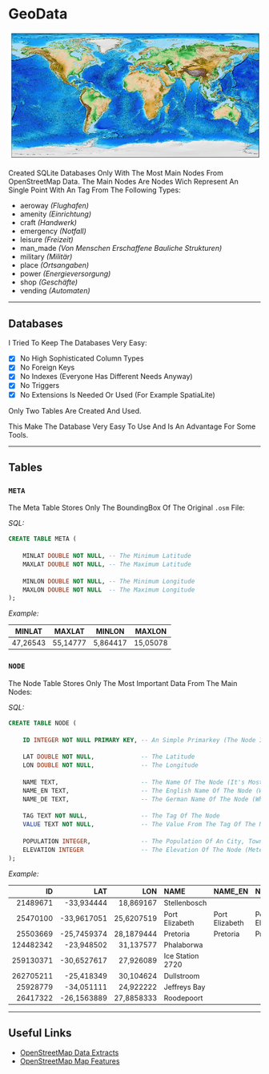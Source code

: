 # GeoData

![World Top](./Images/worldtopo.png)

Created SQLite Databases Only With The Most Main Nodes From OpenStreetMap Data.
The Main Nodes Are Nodes Wich Represent An Single Point With An Tag From The Following Types:

- aeroway *(Flughafen)*
- amenity *(Einrichtung)*
- craft *(Handwerk)*
- emergency *(Notfall)*
- leisure *(Freizeit)*
- man_made *(Von Menschen Erschaffene Bauliche Strukturen)*
- military *(Milit&auml;r)*
- place *(Ortsangaben)*
- power *(Energieversorgung)*
- shop *(Gesch&auml;fte)*
- vending *(Automaten)*

---

## Databases

I Tried To Keep The Databases Very Easy:

- [X] No High Sophisticated Column Types
- [X] No Foreign Keys
- [X] No Indexes (Everyone Has Different Needs Anyway)
- [X] No Triggers
- [X] No Extensions Is Needed Or Used (For Example SpatiaLite)

Only Two Tables Are Created And Used. 

This Make The Database Very Easy To Use And Is An Advantage For Some Tools.

---

## Tables

### `META`

The Meta Table Stores Only The BoundingBox Of The Original `.osm` File:

*SQL:*

```sql
CREATE TABLE META (

    MINLAT DOUBLE NOT NULL, -- The Minimum Latitude
    MAXLAT DOUBLE NOT NULL, -- The Maximum Latitude

    MINLON DOUBLE NOT NULL, -- The Minimum Longitude
    MAXLON DOUBLE NOT NULL  -- The Maximum Longitude
);
```

*Example:*

|MINLAT|MAXLAT|MINLON|MAXLON|
|:----:|:----:|:----:|:----:|
|47,26543|55,14777|5,864417|15,05078|


### `NODE`

The Node Table Stores Only The Most Important Data From The Main Nodes:

*SQL:*

```sql
CREATE TABLE NODE (

    ID INTEGER NOT NULL PRIMARY KEY, -- An Simple Primarkey (The Node Id From OSM)

    LAT DOUBLE NOT NULL,             -- The Latitude
    LON DOUBLE NOT NULL,             -- The Longitude

    NAME TEXT,                       -- The Name Of The Node (It's Mostly The Name In National Language)
    NAME_EN TEXT,                    -- The English Name Of The Node (When He Is Avaible)
    NAME_DE TEXT,                    -- The German Name Of The Node (When He Is Avaible)

    TAG TEXT NOT NULL,               -- The Tag Of The Node
    VALUE TEXT NOT NULL,             -- The Value From The Tag Of The Node

    POPULATION INTEGER,              -- The Population Of An City, Town Or Village
    ELEVATION INTEGER                -- The Elevation Of The Node (Meters Above Sea Level)
);
```

*Example:*

|ID|LAT|LON|NAME|NAME_EN|NAME_DE|TAG|VALUE|POPULATION|ELEVATION|
|-:|--:|--:|:---|:------|:------|:--|:----|---------:|--------:|
|21489671|-33,934444|18,869167|Stellenbosch|||place|town|60000||
|25470100|-33,9617051|25,6207519|Port Elizabeth|Port Elizabeth|Port Elizabeth|place|city|1050000||
|25503669|-25,7459374|28,1879444|Pretoria|Pretoria|Pretoria|place|city|741651|1339|
|124482342|-23,948502|31,137577|Phalaborwa|||place|town|13108|436|
|259130371|-30,6527617|27,926089|Ice Station 2720|||amenity|pub||2720|
|262705211|-25,418349|30,104624|Dullstroom|||place|village|558|2100|
|25928779|-34,051111|24,922222|Jeffreys Bay|||place|town|27107||
|26417322|-26,1563889|27,8858333|Roodepoort|||place|city|325000||


---

## Useful Links

- [OpenStreetMap Data Extracts](http://download.geofabrik.de)
- [OpenStreetMap Map Features](https://wiki.openstreetmap.org/wiki/DE:Map_Features)

